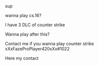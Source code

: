 
sup

wanna play cs.16?

I have 3 DLC of counter strike

Wanna play after this?

Contact me if you wanna play counter strike
xXxFazeProPlayer420xXx#1022

Here my contact
